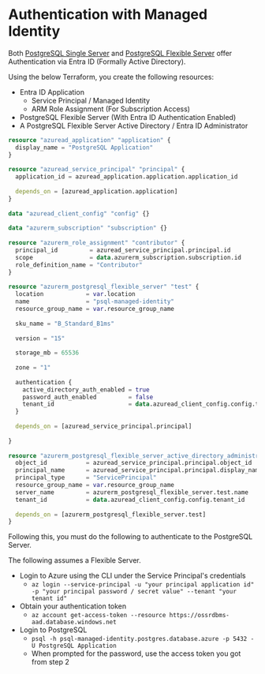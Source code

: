 
# Authentication with Managed Identity

Both [PostgreSQL Single Server](https://learn.microsoft.com/en-us/azure/postgresql/single-server/overview-single-server) and [PostgreSQL Flexible Server](https://learn.microsoft.com/en-us/azure/postgresql/flexible-server/overview) offer Authentication via Entra ID (Formally Active Directory). 

Using the below Terraform, you create the following resources:
- Entra ID Application
	- Service Principal / Managed Identity
	- ARM Role Assignment (For Subscription Access)
- PostgreSQL Flexible Server (With Entra ID Authentication Enabled)
- A PostgreSQL Flexible Server Active Directory / Entra ID Administrator

```terraform
resource "azuread_application" "application" {  
  display_name = "PostgreSQL Application"  
}  
  
resource "azuread_service_principal" "principal" {  
  application_id = azuread_application.application.application_id  
  
  depends_on = [azuread_application.application]  
}  
  
data "azuread_client_config" "config" {}  
  
data "azurerm_subscription" "subscription" {}  
  
resource "azurerm_role_assignment" "contributor" {  
  principal_id         = azuread_service_principal.principal.id  
  scope                = data.azurerm_subscription.subscription.id  
  role_definition_name = "Contributor"  
}  
  
resource "azurerm_postgresql_flexible_server" "test" {  
  location            = var.location  
  name                = "psql-managed-identity"  
  resource_group_name = var.resource_group_name  
  
  sku_name = "B_Standard_B1ms"  
  
  version = "15"  
  
  storage_mb = 65536  
  
  zone = "1"  
  
  authentication {  
    active_directory_auth_enabled = true  
    password_auth_enabled         = false  
    tenant_id                     = data.azuread_client_config.config.tenant_id  
  }  
  
  depends_on = [azuread_service_principal.principal]  
  
}  
  
resource "azurerm_postgresql_flexible_server_active_directory_administrator" "administrator" {  
  object_id           = azuread_service_principal.principal.object_id  
  principal_name      = azuread_service_principal.principal.display_name  
  principal_type      = "ServicePrincipal"  
  resource_group_name = var.resource_group_name  
  server_name         = azurerm_postgresql_flexible_server.test.name  
  tenant_id           = data.azuread_client_config.config.tenant_id  
  
  depends_on = [azurerm_postgresql_flexible_server.test]  
}
```

Following this, you must do the following to authenticate to the PostgreSQL Server.

The following assumes a Flexible Server.

- Login to Azure using the CLI under the Service Principal's credentials
	- `az login --service-principal -u "your principal application id" -p "your principal password / secret value" --tenant "your tenant id"`
- Obtain your authentication token
	- `az account get-access-token --resource https://ossrdbms-aad.database.windows.net`
- Login to PostgreSQL
	- `psql -h psql-managed-identity.postgres.database.azure -p 5432 -U PostgreSQL Application`
	- When prompted for the password, use the access token you got from step 2